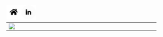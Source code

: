 

<a href="https://knowrafa.github.io/"><img align="left" src="https://github.com/knowrafa/knowrafa/blob/master/assets/img/home.png"/></a>
<a href="https://www.linkedin.com/in/rafael-alessandro/"><img align="left" src="https://github.com/knowrafa/knowrafa/blob/master/assets/img/linkedin.png"/></a>

<br>
<br>
<center>
<table style="text-align: center;">
  <tr>
      <td><img width="390px" align="left" src="https://github-readme-stats.vercel.app/api/top-langs/?username=knowrafa&layout=compact&title_color=03ADDF&bg_color=0D1117&text_color=fafafa" /></td>
  </tr>   
</table>
</center>

<!--
**knowrafa/knowrafa** is a ✨ _special_ ✨ repository because its `README.md` (this file) appears on your GitHub profile.

Here are some ideas to get you started:

- 🔭 I’m currently working on ...
- 🌱 I’m currently learning ...
- 👯 I’m looking to collaborate on ...
- 🤔 I’m looking for help with ...
- 💬 Ask me about ...
- 📫 How to reach me: ...
- 😄 Pronouns: ...
- ⚡ Fun fact: ...
-->
